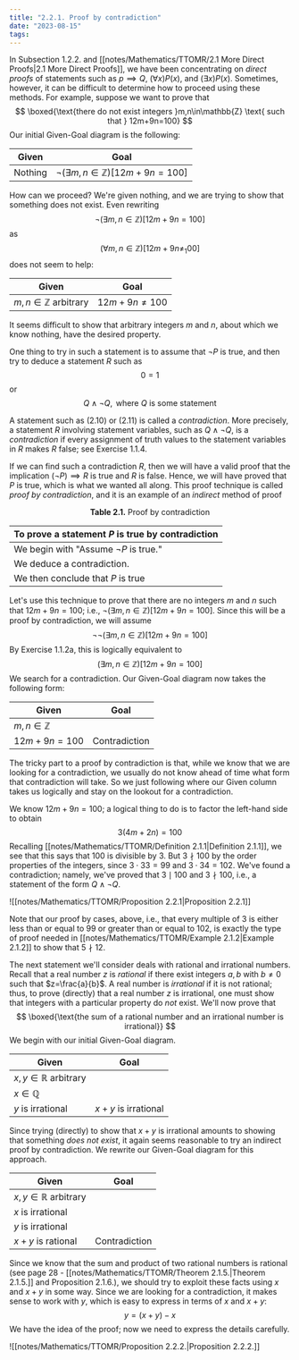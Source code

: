 ```yaml
---
title: "2.2.1. Proof by contradiction"
date: "2023-08-15"
tags:
---
```


In Subsection 1.2.2. and [[notes/Mathematics/TTOMR/2.1 More Direct Proofs|2.1 More Direct Proofs]], we have been concentrating on *direct proofs* of statements such as $p\implies Q$, $(\forall x)P(x)$, and $(\exists x)P(x)$. Sometimes, however, it can be difficult to determine how to proceed using these methods. For example, suppose we want to prove that
$$
\boxed{\text{there do not exist integers }m,n\in\mathbb{Z} \text{ such that } 12m+9n=100}
$$
Our initial Given-Goal diagram is the following:

| Given | Goal |
|---|---|
| Nothing | $\neg(\exists m,n\in\mathbb{Z})[12m+9n=100]$

How can we proceed? We're given nothing, and we are trying to show that something does not exist. Even rewriting
$$
\neg(\exists m,n\in\mathbb{Z})[12m+9n=100]
$$
as
$$
(\forall m,n\in\mathbb{Z})[12m+9n\ne_{1}00]
$$
does not seem to help:

| Given | Goal |
| --- | --- |
| $m,n \in\mathbb{Z}$ arbitrary | $12m+9n\ne 100$ |

It seems difficult to show that arbitrary integers $m$ and $n$, about which we know nothing, have the desired property.

One thing to try in such a statement is to assume that $\neg P$ is true, and then try to deduce a statement $R$ such as
$$
\tag{2.10} 0 = 1
$$
or
$$
\tag{2.11} Q \land \neg Q, \text{ where $Q$ is some statement}
$$

A statement such as (2.10) or (2.11) is called a *contradiction*. More precisely, a statement $R$ involving statement variables, such as $Q \land \neg Q$, is a *contradiction* if every assignment of truth values to the statement variables in $R$ makes $R$  false; see Exercise 1.1.4.

If we can find such a contradiction $R$, then we will have a valid proof that the implication $(\neg P)\implies R$ is true and $R$ is false. Hence, we will have proved that $P$ is true, which is what we wanted all along. This proof technique is called *proof by contradiction*, and it is an example of an *indirect* method of proof

<center><b>Table 2.1.</b> Proof by contradiction</center>

| To prove a statement $P$ is true by contradiction |
| --- | 
| We begin with "Assume $\neg P$ is true."|
| We deduce a contradiction. |
| We then conclude that $P$ is true |

Let's use this technique to prove that there are no integers $m$ and $n$ such that $12m+9n=100$; i.e., $\neg(\exists m,n\in\mathbb{Z})[12m+9n=100]$. Since this will be a proof by contradiction, we will assume
$$
\neg\neg(\exists m,n\in\mathbb{Z})[12m+9n=100]
$$
By Exercise 1.1.2a, this is logically equivalent to
$$
(\exists m,n\in\mathbb{Z})[12m+9n=100]
$$
We search for a contradiction. Our Given-Goal diagram now takes the following form:

| Given | Goal |
| --- | --- |
| $m,n\in\mathbb{Z}$ | |
| $12m+9n=100$ | Contradiction |

The tricky part to a proof by contradiction is that, while we know that we are looking for a contradiction, we usually do not know ahead of time what form that contradiction will take. So we just following where our Given column takes us logically and stay on the lookout for a contradiction. 

We know $12m+9n=100$; a logical thing to do is to factor the left-hand side to obtain
$$
3(4m+2n)=100
$$
Recalling [[notes/Mathematics/TTOMR/Definition 2.1.1|Definition 2.1.1]], we see that this says that 100 is divisible by 3. But $3\nmid 100$ by the order properties of the integers, since $3\cdot 33=99$ and $3 \cdot 34=102$. We've found a contradiction; namely, we've proved that $3 \mid 100$  and $3 \nmid 100$, i.e., a statement of the form $Q \land \neg Q$.

![[notes/Mathematics/TTOMR/Proposition 2.2.1|Proposition 2.2.1]]

Note that our proof by cases, above, i.e., that every multiple of 3 is either less than or equal to 99 or greater than or equal to 102, is exactly the type of proof needed in [[notes/Mathematics/TTOMR/Example 2.1.2|Example 2.1.2]] to show that $5\nmid 12$.

The next statement we'll consider deals with rational and irrational numbers. Recall that a real number $z$ is *rational* if there exist integers $a,b$ with $b\ne 0$ such that $z=\frac{a}{b}$. A real number is *irrational* if it is not rational; thus, to prove (directly) that a real number $z$ is irrational, one must show that integers with a particular property do *not* exist. We'll now prove that
$$
\boxed{\text{the sum of a rational number and an irrational number is irrational}}
$$
We begin with our initial Given-Goal diagram.

| Given | Goal |
| --- | --- |
| $x,y\in\mathbb{R}$ arbitrary | |
| $x\in\mathbb{Q}$ | |
| $y$ is irrational | $x+y$ is irrational |

Since trying (directly) to show that $x+y$ is irrational amounts to showing that something *does not exist*, it again seems reasonable to try an indirect proof by contradiction. We rewrite our Given-Goal diagram for this approach.

| Given | Goal |
| --- | --- |
| $x,y\in\mathbb{R}$ arbitrary | |
| $x$ is irrational | |
| $y$ is irrational | |
| $x+y$ is rational | Contradiction |

Since we know that the sum and product of two rational numbers is rational (see page 28 - [[notes/Mathematics/TTOMR/Theorem 2.1.5.|Theorem 2.1.5.]] and Proposition 2.1.6.), we should try to exploit these facts using $x$ and $x+y$ in some way. Since we are looking for a contradiction, it makes sense to work with $y$, which is easy to express in terms of $x$ and $x+y$:
$$
y=(x+y)-x
$$
We have the idea of the proof; now we need to express the details carefully.

![[notes/Mathematics/TTOMR/Proposition 2.2.2.|Proposition 2.2.2.]]